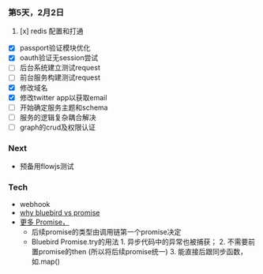 ### 第5天，2月2日
1. [x] redis 配置和打通
- [x] passport验证模块优化
- [x] oauth验证无session尝试
- [ ] 后台系统建立测试request
- [ ] 前台服务构建测试request
- [x] 修改域名
- [x] 修改twitter app以获取email
- [ ] 开始确定服务主题和schema
- [ ] 服务的逻辑复杂耦合解决
- [ ] graph的crud及权限认证

### Next
- 预备用flowjs测试

### Tech
- webhook
- [why bluebird vs promise](http://www.zcfy.cc/article/three-javascript-performance-fundamentals-that-make-bluebird-fast-1209.html)
- [更多 Promise，](http://www.zcfy.cc/article/what-is-promise-try-and-why-does-it-matter-joepie91-s-ramblings-385.html)
    - 后续promise的类型由调用链第一个promise决定
    - Bluebird Promise.try的用法 1. 异步代码中的异常也被捕获； 2. 不需要前置promise的then (所以将后续promise统一) 3. 能直接后跟同步函数，如.map()
